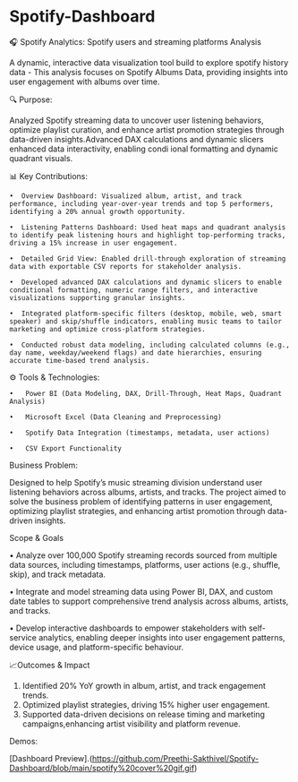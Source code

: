 # Spotify-Dashboard

🎧 Spotify Analytics: Spotify users and streaming platforms Analysis

A dynamic, interactive data visualization tool build to explore spotify history data - This analysis focuses on Spotify Albums Data, providing insights into user engagement with albums over time.

🔍 Purpose:

Analyzed Spotify streaming data to uncover user listening behaviors, optimize playlist curation, and enhance artist promotion strategies through data-driven insights.Advanced DAX calculations and dynamic slicers enhanced data interactivity, enabling condi ional formatting and dynamic quadrant visuals.

📊 Key Contributions:

    •  Overview Dashboard: Visualized album, artist, and track performance, including year-over-year trends and top 5 performers, identifying a 20% annual growth opportunity.
    
    •  Listening Patterns Dashboard: Used heat maps and quadrant analysis to identify peak listening hours and highlight top-performing tracks, driving a 15% increase in user engagement.
    
    •  Detailed Grid View: Enabled drill-through exploration of streaming data with exportable CSV reports for stakeholder analysis.
    
    •  Developed advanced DAX calculations and dynamic slicers to enable conditional formatting, numeric range filters, and interactive visualizations supporting granular insights.
    
    •  Integrated platform-specific filters (desktop, mobile, web, smart speaker) and skip/shuffle indicators, enabling music teams to tailor marketing and optimize cross-platform strategies.
    
    •  Conducted robust data modeling, including calculated columns (e.g., day name, weekday/weekend flags) and date hierarchies, ensuring accurate time-based trend analysis.

⚙️ Tools & Technologies:

    •	Power BI (Data Modeling, DAX, Drill-Through, Heat Maps, Quadrant Analysis)
    
    •	Microsoft Excel (Data Cleaning and Preprocessing)
    
    •	Spotify Data Integration (timestamps, metadata, user actions)
    
    •	CSV Export Functionality

Business Problem:

Designed to help Spotify’s music streaming division understand user listening behaviors across albums, artists, and tracks. The project aimed to solve the business problem of identifying patterns in user engagement, optimizing playlist strategies, and enhancing artist promotion through data-driven insights.

Scope & Goals

   • Analyze over 100,000 Spotify streaming records sourced from multiple data sources, including timestamps, platforms, user actions (e.g., shuffle, skip), and track metadata.
   
   • Integrate and model streaming data using Power BI, DAX, and custom date tables to support comprehensive trend analysis across albums, artists, and tracks.
   
   • Develop interactive dashboards to empower stakeholders with self-service analytics, enabling deeper insights into user engagement patterns, device usage, and platform-specific behaviour.

📈Outcomes & Impact

   1. Identified 20% YoY growth in album, artist, and track engagement trends.
   2. Optimized playlist strategies, driving 15% higher user engagement.
   3. Supported data-driven decisions on release timing and marketing campaigns,enhancing artist visibility and platform revenue.

Demos:

[Dashboard Preview].(https://github.com/Preethi-Sakthivel/Spotify-Dashboard/blob/main/spotify%20cover%20gif.gif)






     
